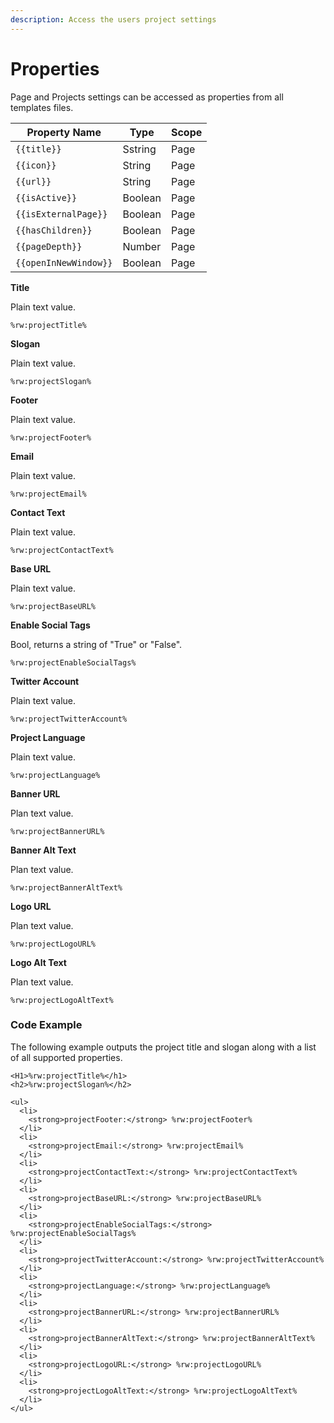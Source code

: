 ```yaml
---
description: Access the users project settings
---
```


# Properties

Page and Projects settings can be accessed as properties from all templates files.

| Property Name         | Type    | Scope |
| --------------------- | ------- | ----- |
| `{{title}}`           | Sstring | Page  |
| `{{icon}}`            | String  | Page  |
| `{{url}}`             | String  | Page  |
| `{{isActive}}`        | Boolean | Page  |
| `{{isExternalPage}}`  | Boolean | Page  |
| `{{hasChildren}}`     | Boolean | Page  |
| `{{pageDepth}}`       | Number  | Page  |
| `{{openInNewWindow}}` | Boolean | Page  |



**Title**&#x20;

Plain text value.

```
%rw:projectTitle%
```

**Slogan**&#x20;

Plain text value.

```
%rw:projectSlogan%
```

**Footer**

Plain text value.

```
%rw:projectFooter%
```

**Email**

Plain text value.

```
%rw:projectEmail%
```

**Contact Text**

Plain text value.

```
%rw:projectContactText%
```

**Base URL**

Plain text value.

```
%rw:projectBaseURL%
```

**Enable Social Tags**

Bool, returns a string of "True" or "False".

```
%rw:projectEnableSocialTags%
```

**Twitter Account**

Plain text value.

```
%rw:projectTwitterAccount%
```

**Project Language**

Plain text value.

```
%rw:projectLanguage%
```

**Banner URL**

Plan text value.

```
%rw:projectBannerURL%
```

**Banner Alt Text**

Plan text value.

```
%rw:projectBannerAltText%
```

**Logo URL**

Plan text value.

```
%rw:projectLogoURL%
```

**Logo Alt Text**

Plan text value.

```
%rw:projectLogoAltText%
```

### Code Example

The following example outputs the project title and slogan along with a list of all supported properties.

```
<H1>%rw:projectTitle%</h1>
<h2>%rw:projectSlogan%</h2>

<ul>
  <li>
    <strong>projectFooter:</strong> %rw:projectFooter%
  </li>
  <li>
    <strong>projectEmail:</strong> %rw:projectEmail%
  </li>
  <li>
    <strong>projectContactText:</strong> %rw:projectContactText%
  </li>
  <li>
    <strong>projectBaseURL:</strong> %rw:projectBaseURL%
  </li>
  <li>
    <strong>projectEnableSocialTags:</strong> %rw:projectEnableSocialTags%
  </li>
  <li>
    <strong>projectTwitterAccount:</strong> %rw:projectTwitterAccount%
  </li>
  <li>
    <strong>projectLanguage:</strong> %rw:projectLanguage%
  </li>
  <li>
    <strong>projectBannerURL:</strong> %rw:projectBannerURL%
  </li>
  <li>
    <strong>projectBannerAltText:</strong> %rw:projectBannerAltText%
  </li>
  <li>
    <strong>projectLogoURL:</strong> %rw:projectLogoURL%
  </li>
  <li>
    <strong>projectLogoAltText:</strong> %rw:projectLogoAltText%
  </li>
</ul>
```

